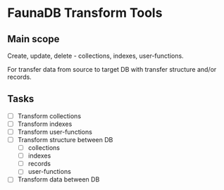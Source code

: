 # FaunaDB Transform Tools

## Main scope

Create, update, delete - collections, indexes, user-functions.

For transfer data from source to target DB with transfer structure and/or records.

## Tasks

- [ ] Transform collections
- [ ] Transform indexes
- [ ] Transform user-functions
- [ ] Transform structure between DB
  - [ ] collections
  - [ ] indexes
  - [ ] records
  - [ ] user-functions
- [ ] Transform data between DB
